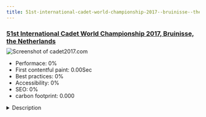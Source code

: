 ```yaml
---
title: 51st-international-cadet-world-championship-2017--bruinisse--the-netherlands
---
```


<div style="height: 3rem">
  <a href="https://cadet2017.com"><h3>51st International Cadet World Championship 2017, Bruinisse, the Netherlands</h3></a>
</div>
<img loading="lazy" src="" alt="Screenshot of cadet2017.com" />
<ul>
  <li>Performace: 0%</li>
  <li>
    First contentful paint:
    0.00Sec
  </li>
  <li>Best practices: 0%</li>
  <li>Accessibility: 0%</li>
  <li>SEO: 0%</li>
  <li>carbon footprint: 0.000</li>
</ul>
<details>
  <summary>Description</summary>
  <p>The Cadet is a class of sailing dinghy designed to be sailed by two children up to the age of 17. The main event is the World Championship held every year. 2015 was Riva, Italy, 2016 is Buenos Aires, Argentina and 2017 is Bruinisse, the Netherlands.

https://cadet2017.com is the site for the coming 2017 World Championship.This site went live August 2016. It will evolve to an interactive site. With registration forms (chronoforms) and customised extensions to show the entries, scores and results.
The form will be published in January Entries, scores and results during and after the event.

The design is as much NON bootstrap as possible. This to avoid as much "ballast" as possible.
The image carousel, article tile view, google analytics module are custom made. The analytics module allows outbound link tracking.
The content categories can have their own color assigned as well as an icon from the icomoon character set.
It is multilingual Dutch and English. Other languages may be added.</p>
</details>

